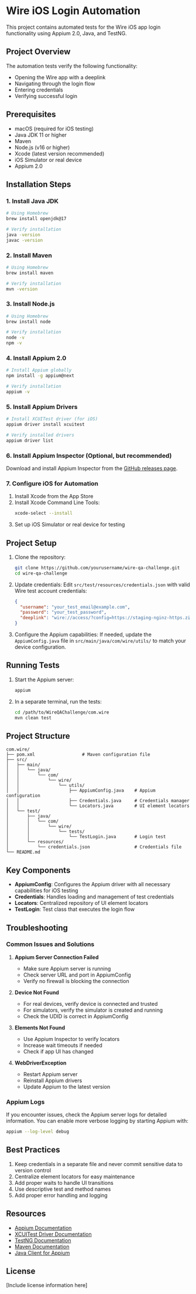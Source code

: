 # Wire iOS Login Automation

This project contains automated tests for the Wire iOS app login functionality using Appium 2.0, Java, and TestNG.

## Project Overview

The automation tests verify the following functionality:
- Opening the Wire app with a deeplink
- Navigating through the login flow
- Entering credentials
- Verifying successful login

## Prerequisites

- macOS (required for iOS testing)
- Java JDK 11 or higher
- Maven
- Node.js (v16 or higher)
- Xcode (latest version recommended)
- iOS Simulator or real device
- Appium 2.0

## Installation Steps

### 1. Install Java JDK

```bash
# Using Homebrew
brew install openjdk@17

# Verify installation
java -version
javac -version
```

### 2. Install Maven

```bash
# Using Homebrew
brew install maven

# Verify installation
mvn -version
```

### 3. Install Node.js

```bash
# Using Homebrew
brew install node

# Verify installation
node -v
npm -v
```

### 4. Install Appium 2.0

```bash
# Install Appium globally
npm install -g appium@next

# Verify installation
appium -v
```

### 5. Install Appium Drivers

```bash
# Install XCUITest driver (for iOS)
appium driver install xcuitest

# Verify installed drivers
appium driver list
```

### 6. Install Appium Inspector (Optional, but recommended)

Download and install Appium Inspector from the [GitHub releases page](https://github.com/appium/appium-inspector/releases).

### 7. Configure iOS for Automation

1. Install Xcode from the App Store
2. Install Xcode Command Line Tools:
   ```bash
   xcode-select --install
   ```
3. Set up iOS Simulator or real device for testing

## Project Setup

1. Clone the repository:
   ```bash
   git clone https://github.com/yourusername/wire-qa-challenge.git
   cd wire-qa-challenge
   ```

2. Update credentials:
   Edit `src/test/resources/credentials.json` with valid Wire test account credentials:
   ```json
   {
     "username": "your_test_email@example.com",
     "password": "your_test_password",
     "deeplink": "wire://access/?config=https://staging-nginz-https.zinfra.io/deeplink.json"
   }
   ```

3. Configure the Appium capabilities:
   If needed, update the `AppiumConfig.java` file in `src/main/java/com/wire/utils/` to match your device configuration.

## Running Tests

1. Start the Appium server:
   ```bash
   appium
   ```

2. In a separate terminal, run the tests:
   ```bash
   cd /path/to/WireQAChallenge/com.wire
   mvn clean test
   ```

## Project Structure

```
com.wire/
├── pom.xml                  # Maven configuration file
├── src/
│   ├── main/
│   │   └── java/
│   │       └── com/
│   │           └── wire/
│   │               └── utils/
│   │                   ├── AppiumConfig.java    # Appium configuration
│   │                   ├── Credentials.java     # Credentials manager
│   │                   └── Locators.java        # UI element locators
│   └── test/
│       ├── java/
│       │   └── com/
│       │       └── wire/
│       │           └── tests/
│       │               └── TestLogin.java       # Login test
│       └── resources/
│           └── credentials.json                 # Credentials file
└── README.md
```

## Key Components

- **AppiumConfig**: Configures the Appium driver with all necessary capabilities for iOS testing
- **Credentials**: Handles loading and management of test credentials
- **Locators**: Centralized repository of UI element locators
- **TestLogin**: Test class that executes the login flow

## Troubleshooting

### Common Issues and Solutions

1. **Appium Server Connection Failed**
   - Make sure Appium server is running
   - Check server URL and port in AppiumConfig
   - Verify no firewall is blocking the connection

2. **Device Not Found**
   - For real devices, verify device is connected and trusted
   - For simulators, verify the simulator is created and running
   - Check the UDID is correct in AppiumConfig

3. **Elements Not Found**
   - Use Appium Inspector to verify locators
   - Increase wait timeouts if needed
   - Check if app UI has changed

4. **WebDriverException**
   - Restart Appium server
   - Reinstall Appium drivers
   - Update Appium to the latest version

### Appium Logs

If you encounter issues, check the Appium server logs for detailed information. You can enable more verbose logging by starting Appium with:

```bash
appium --log-level debug
```

## Best Practices

1. Keep credentials in a separate file and never commit sensitive data to version control
2. Centralize element locators for easy maintenance
3. Add proper waits to handle UI transitions
4. Use descriptive test and method names
5. Add proper error handling and logging

## Resources

- [Appium Documentation](https://appium.io/docs/en/2.0/)
- [XCUITest Driver Documentation](https://github.com/appium/appium-xcuitest-driver)
- [TestNG Documentation](https://testng.org/doc/)
- [Maven Documentation](https://maven.apache.org/guides/)
- [Java Client for Appium](https://github.com/appium/java-client)

## License

[Include license information here]